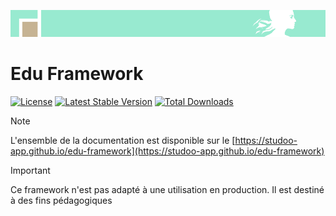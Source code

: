 ![separe](https://github.com/studoo-app/.github/blob/main/profile/studoo-banner-logo.png)
# Edu Framework
[![License](https://poser.pugx.org/studoo/edu-framework/license)](//packagist.org/packages/studoo/edu-framework)
[![Latest Stable Version](https://poser.pugx.org/studoo/edu-framework/v)](//packagist.org/packages/studoo/edu-framework)
[![Total Downloads](https://poser.pugx.org/studoo/edu-framework/downloads)](//packagist.org/packages/studoo/edu-framework)

> [!NOTE]
> L'ensemble de la documentation est disponible sur le [https://studoo-app.github.io/edu-framework](https://studoo-app.github.io/edu-framework)

> [!IMPORTANT]
> Ce framework n'est pas adapté à une utilisation en production. Il est destiné à des fins pédagogiques
